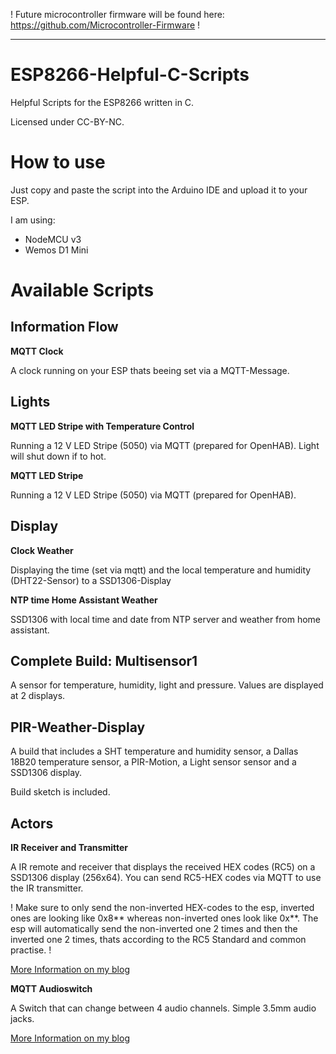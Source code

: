 ! Future microcontroller firmware will be found here: https://github.com/Microcontroller-Firmware !

--------------

# ESP8266-Helpful-C-Scripts
Helpful Scripts for the ESP8266 written in C. 

Licensed under CC-BY-NC.

# How to use
Just copy and paste the script into the Arduino IDE and upload it to your ESP. 

I am using: 
- NodeMCU v3
- Wemos D1 Mini

# Available Scripts
## Information Flow
**MQTT Clock**

A clock running on your ESP thats beeing set via a MQTT-Message. 

## Lights

**MQTT LED Stripe with Temperature Control**

Running a 12 V LED Stripe (5050) via MQTT (prepared for OpenHAB). Light will shut down if to hot.

**MQTT LED Stripe**

Running a 12 V LED Stripe (5050) via MQTT (prepared for OpenHAB).

## Display

**Clock Weather**

Displaying the time (set via mqtt) and the local temperature and humidity (DHT22-Sensor) to a SSD1306-Display

**NTP time Home Assistant Weather**

SSD1306 with local time and date from NTP server and weather from home assistant. 

## Complete Build: Multisensor1 

A sensor for temperature, humidity, light and pressure. Values are displayed at 2 displays. 

## PIR-Weather-Display

A build that includes a SHT temperature and humidity sensor, a Dallas 18B20 temperature sensor, a PIR-Motion, a Light sensor sensor and a SSD1306 display.

Build sketch is included.

## Actors

**IR Receiver and Transmitter**

A IR remote and receiver that displays the received HEX codes (RC5) on a SSD1306 display (256x64). You can send RC5-HEX codes via MQTT to use the IR transmitter.  

! Make sure to only send the non-inverted HEX-codes to the esp, inverted ones are looking like 0x8** whereas non-inverted ones look like 0x**. The esp will automatically send the non-inverted one 2 times and then the inverted one 2 times, thats according to the RC5 Standard and common practise. !

[More Information on my blog](https://blog.cubicroot.xyz/hacking-a-ir-remote-with-a-esp8266)

**MQTT Audioswitch**

A Switch that can change between 4 audio channels. Simple 3.5mm audio jacks. 

[More Information on my blog](https://blog.cubicroot.xyz/mqtt-managed-audio-switch)
